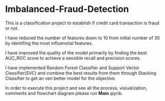 # Imbalanced-Fraud-Detection

This is a classification project to establish if credit card transaction is fraud or not.

I have reduced the number of features down to 10 from initial number of 30 by identifing the most influenstial features.

I have improved the quality of the model primarily by finding the best AUC_ROC score to achieve a sensible recall and precision scores.

I have implemented Random Forest Classifier and Support Vector Classifier(SVC) and combine the best results from them through Stacking Classifier to get an ven better model for the objective.

In order to execute this project and see all the process, visiualization, comments and flowchart diagram please run __Main__.ipynb.
